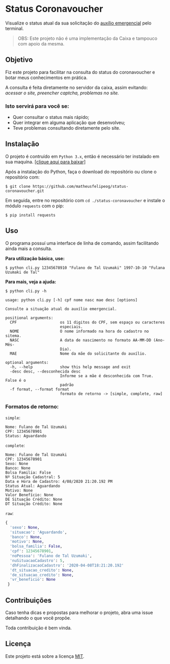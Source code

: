 # Status Coronavoucher

Visualize o status atual da sua solicitação do [auxílio emergencial](https://auxilio.caixa.gov.br/#/inicio) pelo terminal.

> OBS: Este projeto não é uma implementação da Caixa e tampouco com apoio da mesma.

## Objetivo

Fiz este projeto para facilitar na consulta do status do coronavoucher e botar meus conhecimentos em prática.

A consulta é feita diretamente no servidor da caixa, assim evitando: *acessar o site, preencher captcha, problemas no site.* 

### Isto servirá para você se:

- Quer consultar o status mais rápido;
- Quer integrar em alguma aplicação que desenvolveu;
- Teve problemas consultando diretamente pelo site.

## Instalação

O projeto é contruído em `Python 3.x`, então é necessário ter instalado em sua maquína. [[clique aqui para baixar]](https://www.python.org/downloads/)

Após a instalação do Python, faça o download do repositório ou clone o repositório com:
```git
$ git clone https://github.com/matheusfelipeog/status-coronavoucher.git
```
Em seguida, entre no repositório com `cd ./status-coronavoucher` e instale o módulo `requests` com o pip:
```
$ pip install requests
```

## Uso

O programa possuí uma interface de linha de comando, assim facilitando ainda mais a consulta.

**Para utilização básica, use:**
```
$ python cli.py 12345678910 "Fulano de Tal Uzumaki" 1997-10-10 "Fulana Uzumaki de Tal"
```

**Para mais, veja a ajuda:**
```
$ python cli.py -h

usage: python cli.py [-h] cpf nome nasc mae desc [options]

Consulte a situação atual do auxílio emergencial.

positional arguments:
  CPF                   os 11 digitos do CPF, sem espaço ou caracteres
                        especiais.
  NOME                  O nome informado na hora do cadastro no sitema.
  NASC                  A data de nascimento no formato AA-MM-DD (Ano-Mês-
                        Dia).
  MAE                   Nome da mãe do solicitante do auxílio.

optional arguments:
  -h, --help            show this help message and exit
  -desc desc, --desconhecida desc
                        Informe se a mãe é desconhecida com True. False é o
                        padrão
  -f format, --format format
                        formato de retorno -> [simple, complete, raw]
```

### Formatos de retorno:

`simple`:
```
Nome: Fulano de Tal Uzumaki
CPF: 12345678901
Status: Aguardando
```

`complete`:
```
Nome: Fulano de Tal Uzumaki
CPF: 12345678901
Sexo: None
Banco: None
Bolsa Familia: False
Nº Situação Cadastral: 5
Data e Hora de Cadastro: 4/08/2020 21:20.192 PM
Status Atual: Aguardando
Motivo: None
Valor Benefício: None
DE Situação Crédito: None
DT Situação Crédito: None
```

`raw`:
```python
{
  'sexo': None,
  'situacao': 'Aguardando',
  'banco': None,
  'motivo': None,
  'bolsa_familia': False,
  'cpf': 12345678901,
  'noPessoa': 'Fulano de Tal Uzumaki',
  'nuSituacaoCadastro': 5,
  'dhFinalizacaoCadastro': '2020-04-08T18:21:20.192'
  'dt_situacao_credito': None,
  'de_situacao_credito': None,
  'vr_beneficio': None
 }
```

## Contribuições

Caso tenha dicas e propostas para melhorar o projeto, abra uma issue detalhando o que você propõe.

Toda contribuição é bem vinda. 

## Licença

Este projeto está sobre a licença [MIT](https://github.com/matheusfelipeog/status-coronavoucher/blob/master/LICENSE).
